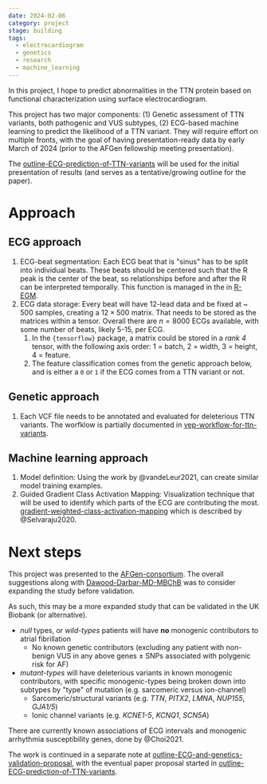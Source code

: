 ```yaml
---
date: 2024-02-06
category: project
stage: building
tags:
  - electrocardiogram
  - genetics
  - research
  - machine_learning
---
```


In this project, I hope to predict abnormalities in the TTN protein based on functional characterization using surface electrocardiogram.

This project has two major components: (1) Genetic assessment of TTN variants, both pathogenic and VUS subtypes, (2) ECG-based machine learning to predict the likelihood of a TTN variant. They will require effort on multiple fronts, with the goal of having presentation-ready data by early March of 2024 (prior to the AFGen fellowship meeting presentation).

The [outline-ECG-prediction-of-TTN-variants](outline-ECG-prediction-of-TTN-variants.md) will be used for the initial presentation of results (and serves as a tentative/growing outline for the paper).

# Approach

## ECG approach

1. ECG-beat segmentation: Each ECG beat that is "sinus" has to be split into individual beats. These beats should be centered such that the R peak is the center of the beat, so relationships before and after the R can be interpreted temporally. This function is managed in the in [R-EGM](R-EGM.md).
1. ECG data storage: Every beat will have 12-lead data and be fixed at ~ 500 samples, creating a $12 \times 500$ matrix. That needs to be stored as the matrices within a tensor. Overall there are $n = 8000$ ECGs available, with some number of beats, likely 5-15, per ECG. 
	1. In the `{tensorflow}`  package, a matrix could be stored in a *rank 4* tensor, with the following axis order: 1 = batch, 2 = width, 3 = height, 4 = feature. 
	1. The feature classification comes from the genetic approach below, and is either a `0` or `1` if the ECG comes from a TTN variant or not.

## Genetic approach

1. Each VCF file needs to be annotated and evaluated for deleterious TTN variants.  The worfklow is partially documented in [vep-workflow-for-ttn-variants](vep-workflow-for-ttn-variants.md).

## Machine learning approach

1. Model definition: Using the work by @vandeLeur2021, can create similar model training examples. 
1. Guided Gradient Class Activation Mapping: Visualization technique that will be used to identify which parts of the ECG are contributing the most. [gradient-weighted-class-activation-mapping](gradient-weighted-class-activation-mapping.md) which is described by @Selvaraju2020.

# Next steps

This project was presented to the [AFGen-consortium](AFGen-consortium.md). 
The overall suggestions along with [Dawood-Darbar-MD-MBChB](Dawood-Darbar-MD-MBChB.md) was to consider expanding the study before validation. 

As such, this may be a more expanded study that can be validated in the UK Biobank (or alternative). 

- *null* types, or *wild-types* patients will have __no__ monogenic contributors to atrial fibrillation
	- No known genetic contributors (excluding any patient with non-benign VUS in any above genes $\pm$ SNPs associated with polygenic risk for AF)
- *mutant-types* will have deleterious variants in known monogenic contributors, with specific monogenic-types being broken down into subtypes by "type" of mutation (e.g. sarcomeric versus ion-channel)
	- Sarcomeric/structural variants (e.g. *TTN*, *PITX2*, *LMNA*, *NUP155*, *GJA1/5*)
	- Ionic channel variants (e.g. *KCNE1-5*, *KCNQ1*, *SCN5A*)

There are currently known associations of ECG intervals and monogenic arrhythmia susceptibility genes, done by @Choi2021. 

The work is continued in a separate note at [outline-ECG-and-genetics-validation-proposal](outline-ECG-and-genetics-validation-proposal.md), with the eventual paper proposal started in [outline-ECG-prediction-of-TTN-variants](outline-ECG-prediction-of-TTN-variants.md).